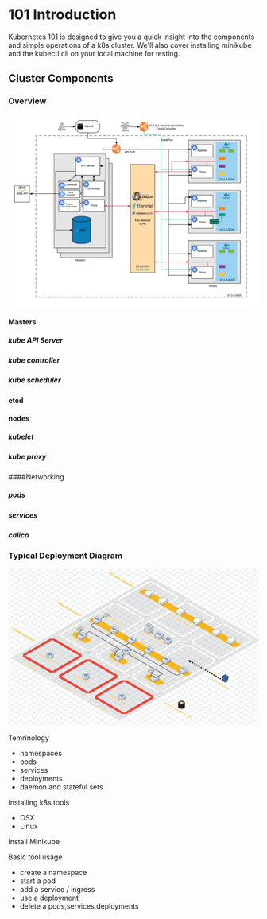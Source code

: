 # 101 Introduction

Kubernetes 101 is designed to give you a quick insight into the components and simple operations of a k8s cluster. We'll also cover installing minikube and the kubectl cli on your local machine for testing.

## Cluster Components

### Overview


![Kubernetes Components](img/components.png "fig.1")

#### Masters

##### kube API Server
##### kube controller
##### kube scheduler

#### etcd

#### nodes
##### kubelet
##### kube proxy

####Networking

##### pods
##### services
##### calico

### Typical Deployment Diagram

![KOPS Deployment](img/deployment.png "KOPS Deployment")

Temrinology
- namespaces
- pods
- services
- deployments
- daemon and stateful sets

Installing k8s tools
- OSX
- Linux

Install Minikube

Basic tool usage
- create a namespace
- start a pod
- add a service / ingress
- use a deployment
- delete a pods,services,deployments
